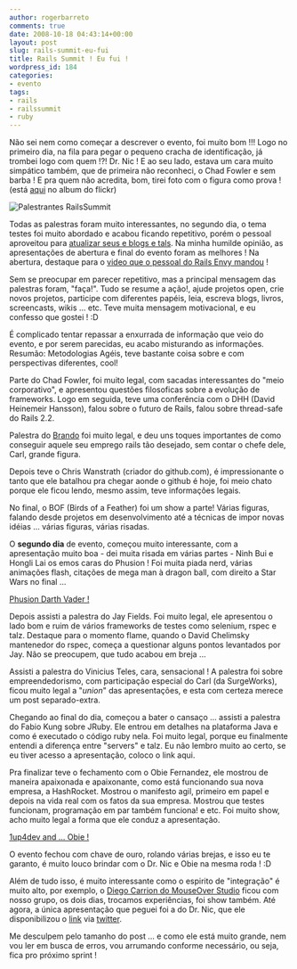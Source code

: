 ```yaml
---
author: rogerbarreto
comments: true
date: 2008-10-18 04:43:14+00:00
layout: post
slug: rails-summit-eu-fui
title: Rails Summit ! Eu fui !
wordpress_id: 184
categories:
- evento
tags:
- rails
- railssummit
- ruby
---
```


Não sei nem como começar a descrever o evento, foi muito bom !!! Logo no primeiro dia, na fila para pegar o pequeno cracha de identificação, já trombei logo com quem !?! Dr. Nic ! E ao seu lado, estava um cara muito simpático também, que de primeira não reconheci, o Chad Fowler e sem barba ! E pra quem não acredita, bom, tirei foto com o figura como prova ! (está [aqui](http://www.flickr.com/photos/rogerleite/) no album do flickr)

![Palestrantes RailsSummit](http://farm4.static.flickr.com/3003/2949949673_d323a895d6_m.jpg)

Todas as palestras foram muito interessantes, no segundo dia, o tema testes foi muito abordado e acabou ficando repetitivo, porém o pessoal aproveitou para [atualizar seus e blogs e tals](http://blog.shadowmaru.org/2008/10/17/rails-summit-latin-america-dia-2). Na minha humilde opinião, as apresentações de abertura e final do evento foram as melhores ! Na abertura, destaque para o [video que o pessoal do Rails Envy mandou](http://www.nomedojogo.com/2008/10/15/video-do-railsenvy-no-rails-summit/) !

Sem se preocupar em parecer repetitivo, mas a principal mensagem das palestras foram, "faça!". Tudo se resume a ação!, ajude projetos open, crie novos projetos, participe com diferentes papéis, leia, escreva blogs, livros, screencasts, wikis ... etc. Teve muita mensagem motivacional, e eu confesso que gostei ! :D

É complicado tentar repassar a enxurrada de informação que veio do evento, e por serem parecidas, eu acabo misturando as informações. Resumão: Metodologias Agéis, teve bastante coisa sobre e com perspectivas diferentes, cool!

Parte do Chad Fowler, foi muito legal, com sacadas interessantes do "meio corporativo", e apresentou questões filosoficas sobre a evolução de frameworks. Logo em seguida, teve uma conferência com o DHH (David Heinemeir Hansson), falou sobre o futuro de Rails, falou sobre thread-safe do Rails 2.2.

Palestra do [Brando](http://www.nomedojogo.com/2008/10/09/rails-summit-meu-emprego-foi-para-os-eua/) foi muito legal, e deu uns toques importantes de como conseguir aquele seu emprego rails tão desejado, sem contar o chefe dele, Carl, grande figura.

Depois teve o Chris Wanstrath (criador do github.com), é impressionante o tanto que ele batalhou pra chegar aonde o github é hoje, foi meio chato porque ele ficou lendo, mesmo assim, teve informações legais.

No final, o BOF (Birds of a Feather) foi um show a parte! Várias figuras, falando desde projetos em desenvolvimento até a técnicas de impor novas idéias ... várias figuras, várias risadas.

O **segundo dia** de evento, começou muito interessante, com a apresentação muito boa - dei muita risada em várias partes - Ninh Bui e Hongli Lai os emos caras do Phusion ! Foi muita piada nerd, várias animações flash, citações de mega man à dragon ball, com direito a Star Wars no final ...

[Phusion Darth Vader !](http://farm4.static.flickr.com/3188/2950767782_121584d6b3_m.jpg)

Depois assisti a palestra do Jay Fields. Foi muito legal, ele apresentou o lado bom e ruim de vários frameworks de testes como selenium, rspec e talz. Destaque para o momento flame, quando o David Chelimsky mantenedor do rspec, começa a questionar alguns pontos levantados por Jay. Não se preocupem, que tudo acabou em breja ...

Assisti a palestra do Vinicius Teles, cara, sensacional ! A palestra foi sobre empreendedorismo, com participação especial do Carl (da SurgeWorks), ficou muito legal a "_union_" das apresentações, e esta com certeza merece um post separado-extra.

Chegando ao final do dia, começou a bater o cansaço ... assisti a palestra do Fabio Kung sobre JRuby. Ele entrou em detalhes na plataforma Java e como é executado o código ruby nela. Foi muito legal, porque eu finalmente entendi a diferença entre "servers" e talz. Eu não lembro muito ao certo, se eu tiver acesso a apresentação, coloco o link aqui.

Pra finalizar teve o fechamento com o Obie Fernandez, ele mostrou de maneira apaixonada e apaixonante, como está funcionando sua nova empresa, a HashRocket. Mostrou o manifesto agil, primeiro em papel e depois na vida real com os fatos da sua empresa. Mostrou que testes funcionam, programação em par também funciona! e etc. Foi muito show, acho muito legal a forma que ele conduz a apresentação.

[1up4dev and ... Obie !](http://farm4.static.flickr.com/3156/2950743840_f525af68d7_m.jpg)

O evento fechou com chave de ouro, rolando várias brejas, e isso eu te garanto, é muito louco brindar com o Dr. Nic e Obie na mesma roda ! :D

Além de tudo isso, é muito interessante como o espirito de "integração" é muito alto, por exemplo, o [Diego Carrion do MouseOver Studio](http://www.mouseoverstudio.com/blog/) ficou com nosso grupo, os dois dias, trocamos experiências, foi show também. Até agora, a única apresentação que peguei foi a do Dr. Nic, que ele disponibilizou o [link](http://www.slideshare.net/drnic/everyone-can-participate-dr-nic-williams-railssummit-brazil-2008-presentation/) via [twitter](http://twitter.com/drnic).

Me desculpem pelo tamanho do post ... e como ele está muito grande, nem vou ler em busca de erros, vou arrumando conforme necessário, ou seja, fica pro próximo sprint !
